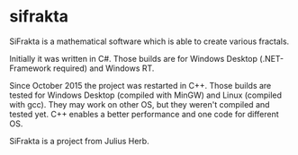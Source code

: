 # sifrakta
SiFrakta is a mathematical software which is able to create various fractals. 

Initially it was written in C#.
Those builds are for Windows Desktop (.NET-Framework required) and Windows RT.

Since October 2015 the project was restarted in C++.
Those builds are tested for Windows Desktop (compiled with MinGW) and Linux (compiled with gcc).
They may work on other OS, but they weren't compiled and tested yet.
C++ enables a better performance and one code for different OS.

SiFrakta is a project from Julius Herb.
